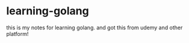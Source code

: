 # learning-golang
this is my notes for learning golang. and got this from udemy and other platform!
